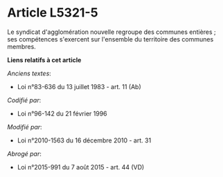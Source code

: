 # Article L5321-5

Le syndicat d'agglomération nouvelle regroupe des communes entières ; ses compétences s'exercent sur l'ensemble du territoire
des communes membres.

**Liens relatifs à cet article**

_Anciens textes_:

  - Loi n°83-636 du 13 juillet 1983 - art. 11 (Ab)

_Codifié par_:

  - Loi n°96-142 du 21 février 1996

_Modifié par_:

  - Loi n°2010-1563 du 16 décembre 2010 - art. 31

_Abrogé par_:

  - Loi n°2015-991 du 7 août 2015 - art. 44 (VD)
